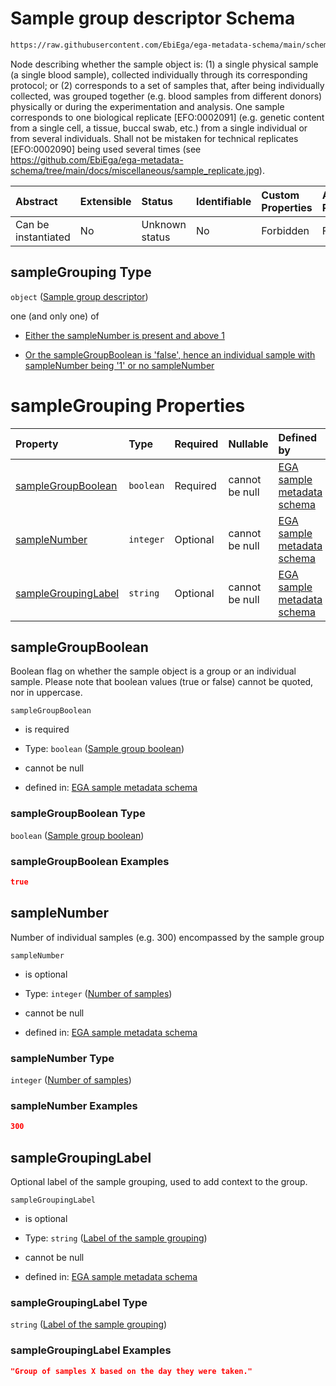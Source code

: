 # Sample group descriptor Schema

```txt
https://raw.githubusercontent.com/EbiEga/ega-metadata-schema/main/schemas/EGA.sample.json#/properties/sampleGrouping
```

Node describing whether the sample object is: (1) a single physical sample (a single blood sample), collected individually through its corresponding protocol; or (2) corresponds to a set of samples that, after being individually collected, was grouped together (e.g. blood samples from different donors) physically or during the experimentation and analysis. One sample corresponds to one biological replicate \[EFO:0002091] (e.g. genetic content from a single cell, a tissue, buccal swab, etc.) from a single individual or from several individuals. Shall not be mistaken for technical replicates \[EFO:0002090] being used several times (see <https://github.com/EbiEga/ega-metadata-schema/tree/main/docs/miscellaneous/sample_replicate.jpg>).

| Abstract            | Extensible | Status         | Identifiable | Custom Properties | Additional Properties | Access Restrictions | Defined In                                                                   |
| :------------------ | :--------- | :------------- | :----------- | :---------------- | :-------------------- | :------------------ | :--------------------------------------------------------------------------- |
| Can be instantiated | No         | Unknown status | No           | Forbidden         | Forbidden             | none                | [EGA.sample.json\*](../../../schemas/EGA.sample.json "open original schema") |

## sampleGrouping Type

`object` ([Sample group descriptor](ega-10-properties-sample-group-descriptor.md))

one (and only one) of

* [Either the sampleNumber is present and above 1](ega-10-properties-sample-group-descriptor-oneof-either-the-samplenumber-is-present-and-above-1.md "check type definition")

* [Or the sampleGroupBoolean is 'false', hence an individual sample with sampleNumber being '1' or no sampleNumber](ega-10-properties-sample-group-descriptor-oneof-or-the-samplegroupboolean-is-false-hence-an-individual-sample-with-samplenumber-being-1-or-no-samplenumber.md "check type definition")

# sampleGrouping Properties

| Property                                    | Type      | Required | Nullable       | Defined by                                                                                                                                                                                                                                                               |
| :------------------------------------------ | :-------- | :------- | :------------- | :----------------------------------------------------------------------------------------------------------------------------------------------------------------------------------------------------------------------------------------------------------------------- |
| [sampleGroupBoolean](#samplegroupboolean)   | `boolean` | Required | cannot be null | [EGA sample metadata schema](ega-10-properties-sample-group-descriptor-properties-sample-group-boolean.md "https://raw.githubusercontent.com/EbiEga/ega-metadata-schema/main/schemas/EGA.sample.json#/properties/sampleGrouping/properties/sampleGroupBoolean")          |
| [sampleNumber](#samplenumber)               | `integer` | Optional | cannot be null | [EGA sample metadata schema](ega-10-properties-sample-group-descriptor-properties-number-of-samples.md "https://raw.githubusercontent.com/EbiEga/ega-metadata-schema/main/schemas/EGA.sample.json#/properties/sampleGrouping/properties/sampleNumber")                   |
| [sampleGroupingLabel](#samplegroupinglabel) | `string`  | Optional | cannot be null | [EGA sample metadata schema](ega-10-properties-sample-group-descriptor-properties-label-of-the-sample-grouping.md "https://raw.githubusercontent.com/EbiEga/ega-metadata-schema/main/schemas/EGA.sample.json#/properties/sampleGrouping/properties/sampleGroupingLabel") |

## sampleGroupBoolean

Boolean flag on whether the sample object is a group or an individual sample. Please note that boolean values (true or false) cannot be quoted, nor in uppercase.

`sampleGroupBoolean`

* is required

* Type: `boolean` ([Sample group boolean](ega-10-properties-sample-group-descriptor-properties-sample-group-boolean.md))

* cannot be null

* defined in: [EGA sample metadata schema](ega-10-properties-sample-group-descriptor-properties-sample-group-boolean.md "https://raw.githubusercontent.com/EbiEga/ega-metadata-schema/main/schemas/EGA.sample.json#/properties/sampleGrouping/properties/sampleGroupBoolean")

### sampleGroupBoolean Type

`boolean` ([Sample group boolean](ega-10-properties-sample-group-descriptor-properties-sample-group-boolean.md))

### sampleGroupBoolean Examples

```json
true
```

## sampleNumber

Number of individual samples (e.g. 300) encompassed by the sample group

`sampleNumber`

* is optional

* Type: `integer` ([Number of samples](ega-10-properties-sample-group-descriptor-properties-number-of-samples.md))

* cannot be null

* defined in: [EGA sample metadata schema](ega-10-properties-sample-group-descriptor-properties-number-of-samples.md "https://raw.githubusercontent.com/EbiEga/ega-metadata-schema/main/schemas/EGA.sample.json#/properties/sampleGrouping/properties/sampleNumber")

### sampleNumber Type

`integer` ([Number of samples](ega-10-properties-sample-group-descriptor-properties-number-of-samples.md))

### sampleNumber Examples

```json
300
```

## sampleGroupingLabel

Optional label of the sample grouping, used to add context to the group.

`sampleGroupingLabel`

* is optional

* Type: `string` ([Label of the sample grouping](ega-10-properties-sample-group-descriptor-properties-label-of-the-sample-grouping.md))

* cannot be null

* defined in: [EGA sample metadata schema](ega-10-properties-sample-group-descriptor-properties-label-of-the-sample-grouping.md "https://raw.githubusercontent.com/EbiEga/ega-metadata-schema/main/schemas/EGA.sample.json#/properties/sampleGrouping/properties/sampleGroupingLabel")

### sampleGroupingLabel Type

`string` ([Label of the sample grouping](ega-10-properties-sample-group-descriptor-properties-label-of-the-sample-grouping.md))

### sampleGroupingLabel Examples

```json
"Group of samples X based on the day they were taken."
```
